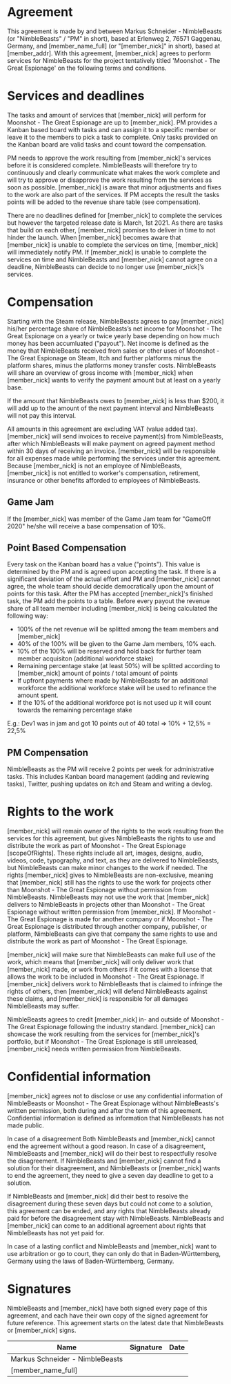 # Agreement

This agreement is made by and between Markus Schneider - NimbleBeasts (or "NimbleBeasts" / "PM" in short), based at Erlenweg 2, 76571 Gaggenau, Germany, and [member_name_full] (or "[member_nick]" in short), based at [member_addr]. With this agreement, [member_nick] agrees to perform services for NimbleBeasts for the project tentatively titled 'Moonshot - The Great Espionage' on the following terms and conditions.

# Services and deadlines

The tasks and amount of services that [member_nick] will perform for Moonshot - The Great Espionage are up to [member_nick]. PM provides a Kanban based board with tasks and can assign it to a specific member or leave it to the members to pick a task to complete. Only tasks provided on the Kanban board are valid tasks and count toward the compensation.

PM needs to approve the work resulting from [member_nick]'s services before it is considered complete. NimbleBeasts will therefore try to continuously and clearly communicate what makes the work complete and will try to approve or disapprove the work resulting from the services as soon as possible. [member_nick] is aware that minor adjustments and fixes to the work are also part of the services. If PM accepts the result the tasks points will be added to the revenue share table (see compensation).

There are no deadlines defined for [member_nick] to complete the services but however the targeted release date is March, 1st 2021. As there are tasks that build on each other, [member_nick] promises to deliver in time to not hinder the launch. When [member_nick] becomes aware that [member_nick] is unable to complete the services on time, [member_nick] will immediately notify PM. If [member_nick] is unable to complete the services on time and NimbleBeasts and [member_nick] cannot agree on a deadline, NimbleBeasts can decide to no longer use [member_nick]’s services.

# Compensation

Starting with the Steam release, NimbleBeasts agrees to pay [member_nick] his/her percentage share of NimbleBeasts’s net income for Moonshot - The Great Espionage on a yearly or twice yearly base depending on how much money has been accumluated ("payout").
Net income is defined as the money that NimbleBeasts received from sales or other uses of Moonshot - The Great Espionage on Steam, Itch and further platforms minus the platform shares, minus the platforms money transfer costs. NimbleBeasts will share an overview of gross income with [member_nick] when [member_nick] wants to verify the payment amount but at least on a yearly base.

If the amount that NimbleBeasts owes to [member_nick] is less than $200, it will add up to the amount of the next payment interval and NimbleBeasts will not pay this interval.

All amounts in this agreement are excluding VAT (value added tax). [member_nick] will send invoices to receive payment(s) from NimbleBeasts, after which NimbleBeasts will make payment on agreed payment method within 30 days of receiving an invoice. [member_nick] will be responsible for all expenses made while performing the services under this agreement. Because [member_nick] is not an employee of NimbleBeasts, [member_nick] is not entitled to worker's compensation, retirement, insurance or other benefits afforded to employees of NimbleBeasts.

## Game Jam

If the [member_nick] was member of the Game Jam team for "GameOff 2020" he/she will receive a base compensation of 10%.

## Point Based Compensation

Every task on the Kanban board has a value ("points"). This value is determined by the PM and is agreed upon accepting the task. If there is a significant deviation of the actual effort and PM and [member_nick] cannot agree, the whole team should decide democratically upon the amount of points for this task. After the PM has accepted [member_nick]'s finished task, the PM add the points to a table. Before every payout the revenue share of all team member including [member_nick] is being calculated the following way:

- 100% of the net revenue will be splitted among the team members and [member_nick]
- 40% of the 100% will be given to the Game Jam members, 10% each.
- 10% of the 100% will be reserved and hold back for further team member acquisiton (additional workforce stake)
- Remaining percentage stake (at least 50%) will be splitted according to [member_nick] amount of points / total amount of points
- If upfront payments where made by NimbleBeasts for an additional workforce the additional workforce stake will be used to refinance the amount spent.
- If the 10% of the additional workforce pot is not used up it will count towards the remaining percentage stake

E.g.:
Dev1 was in jam and got 10 points out of 40 total => 10% + 12,5% = 22,5%

## PM Compensation

NimbleBeasts as the PM will receive 2 points per week for administrative tasks. This includes Kanban board management (adding and reviewing tasks), Twitter, pushing updates on itch and Steam and writing a devlog.

# Rights to the work

[member_nick] will remain owner of the rights to the work resulting from the services for this agreement, but gives NimbleBeasts the rights to use and distribute the work as part of Moonshot - The Great Espionage [scopeOfRights]. These rights include all art, images, designs, audio, videos, code, typography, and text, as they are delivered to NimbleBeasts, but NimbleBeasts can make minor changes to the work if needed. The rights [member_nick] gives to NimbleBeasts are non-exclusive, meaning that [member_nick] still has the rights to use the work for projects other than Moonshot - The Great Espionage without permission from NimbleBeasts. NimbleBeasts may not use the work that [member_nick] delivers to NimbleBeasts in projects other than Moonshot - The Great Espionage without written permission from [member_nick]. If Moonshot - The Great Espionage is made for another company or if Moonshot - The Great Espionage is distributed through another company, publisher, or platform, NimbleBeasts can give that company the same rights to use and distribute the work as part of Moonshot - The Great Espionage.

[member_nick] will make sure that NimbleBeasts can make full use of the work, which means that [member_nick] will only deliver work that [member_nick] made, or work from others if it comes with a license that allows the work to be included in Moonshot - The Great Espionage. If [member_nick] delivers work to NimbleBeasts that is claimed to infringe the rights of others, then [member_nick] will defend NimbleBeasts against these claims, and [member_nick] is responsible for all damages NimbleBeasts may suffer.

NimbleBeasts agrees to credit [member_nick] in- and outside of Moonshot - The Great Espionage following the industry standard. [member_nick] can showcase the work resulting from the services for [member_nick]'s portfolio, but if Moonshot - The Great Espionage is still unreleased, [member_nick] needs written permission from NimbleBeasts.

# Confidential information

[member_nick] agrees not to disclose or use any confidential information of NimbleBeasts or Moonshot - The Great Espionage without NimbleBeasts's written permission, both during and after the term of this agreement. Confidential information is defined as information that NimbleBeasts has not made public.

In case of a disagreement
Both NimbleBeasts and [member_nick] cannot end the agreement without a good reason. In case of a disagreement, NimbleBeasts and [member_nick] will do their best to respectfully resolve the disagreement. If NimbleBeasts and [member_nick] cannot find a solution for their disagreement, and NimbleBeasts or [member_nick] wants to end the agreement, they need to give a seven day deadline to get to a solution.

If NimbleBeasts and [member_nick] did their best to resolve the disagreement during these seven days but could not come to a solution, this agreement can be ended, and any rights that NimbleBeasts already paid for before the disagreement stay with NimbleBeasts. NimbleBeasts and [member_nick] can come to an additional agreement about rights that NimbleBeasts has not yet paid for.

In case of a lasting conflict and NimbleBeasts and [member_nick] want to use arbitration or go to court, they can only do that in Baden-Württemberg, Germany using the laws of Baden-Württemberg, Germany.

# Signatures

NimbleBeasts and [member_nick] have both signed every page of this agreement, and each have their own copy of the signed agreement for future reference. This agreement starts on the latest date that NimbleBeasts or [member_nick] signs.

| Name                            | Signature | Date |
| ------------------------------- | --------- | ---- |
| Markus Schneider - NimbleBeasts |           |      |
| [member_name_full]              |           |      |
